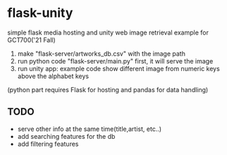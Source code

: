 # flask-unity
simple flask media hosting and unity web image retrieval example for GCT700('21 Fall)

1. make "flask-server/artworks_db.csv" with the image path
2. run python code "flask-server/main.py" first, it will serve the image
3. run unity app: example code show different image from numeric keys above the alphabet keys

(python part requires Flask for hosting and pandas for data handling)

## TODO
* serve other info at the same time(title,artist, etc..)
* add searching features for the db
* add filtering features
